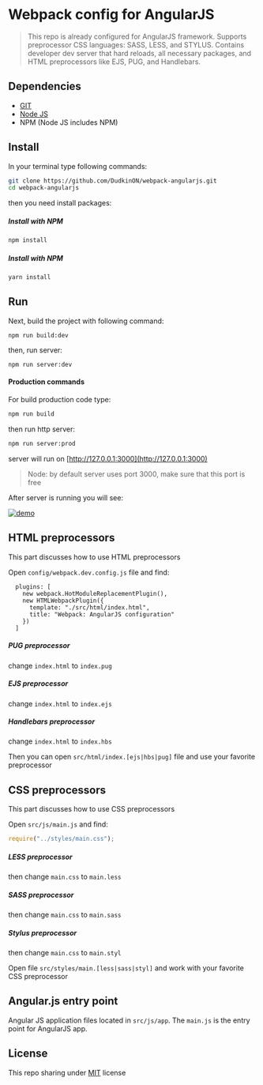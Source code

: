# Webpack config for AngularJS

> This repo is already configured for AngularJS framework. Supports preprocessor CSS languages:
SASS, LESS, and STYLUS. Contains developer dev server that hard reloads, all necessary packages, 
and HTML preprocessors like EJS, PUG, and Handlebars. 

## Dependencies
* [GIT](https://git-scm.com/downloads) 
* [Node JS](https://nodejs.org/en/download/current/)
* NPM (Node JS includes NPM)

## Install
In your terminal type following commands:

```bash
git clone https://github.com/DudkinON/webpack-angularjs.git
cd webpack-angularjs
```

then you need install packages:

##### Install with NPM
```bash
npm install
```
##### Install with NPM
```bash
yarn install 
```

## Run

Next, build the project with following command:
```
npm run build:dev
```
then, run server:

```
npm run server:dev
```

#### Production commands

For build production code type:

```bash
npm run build
```

then run http server:

```bash
npm run server:prod
```

server will run on [http://127.0.0.1:3000](http://127.0.0.1:3000)

> Node: by default server uses port 3000, make sure that this port is free

After server is running you will see:

[![demo](https://github.com/DudkinON/webpack-angularjs/blob/master/demo.png?raw=true)](https://github.com/DudkinON/webpack-angularjs/blob/master/demo.png?raw=true)

## HTML preprocessors

This part discusses how to use HTML preprocessors

Open `config/webpack.dev.config.js` file and find:

```
  plugins: [
    new webpack.HotModuleReplacementPlugin(),
    new HTMLWebpackPlugin({
      template: "./src/html/index.html",
      title: "Webpack: AngularJS configuration"
    })
  ]
```

##### PUG preprocessor
change `index.html` to `index.pug`

##### EJS preprocessor
change `index.html` to `index.ejs`

##### Handlebars preprocessor
change `index.html` to `index.hbs`

Then you can open `src/html/index.[ejs|hbs|pug]` file and use your favorite preprocessor

## CSS preprocessors

This part discusses how to use CSS preprocessors

Open `src/js/main.js` and find: 
```javascript
require("../styles/main.css");
```

##### LESS preprocessor
then change `main.css` to `main.less`

##### SASS preprocessor
then change `main.css` to `main.sass`

##### Stylus preprocessor
then change `main.css` to `main.styl`

Open file `src/styles/main.[less|sass|styl]` and work with your favorite CSS preprocessor

## Angular.js entry point 

Angular JS application files located in `src/js/app`. The `main.js` is the entry point for AngularJS app.

## License

This repo sharing under [MIT](LICENSE) license
